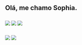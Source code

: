 ## Olá, me chamo Sophia.



##


<img src="https://cdn.jsdelivr.net/gh/devicons/devicon@latest/icons/html5/html5-original.svg" />       
<img src="https://cdn.jsdelivr.net/gh/devicons/devicon@latest/icons/css3/css3-original.svg" />        
<img src="https://cdn.jsdelivr.net/gh/devicons/devicon@latest/icons/python/python-original.svg" />


##
 
<div> 
  <a href = "mailto:sophiavantildc@gmail.com"><img src="https://img.shields.io/badge/-Gmail-%23333?style=for-the-badge&logo=gmail&logoColor=white" target="_blank"></a>
  <a href="https://www.linkedin.com/in/sophiavantil" target="_blank"><img src="https://img.shields.io/badge/-LinkedIn-%230077B5?style=for-the-badge&logo=linkedin&logoColor=white" target="_blank"></a>  
</div>
